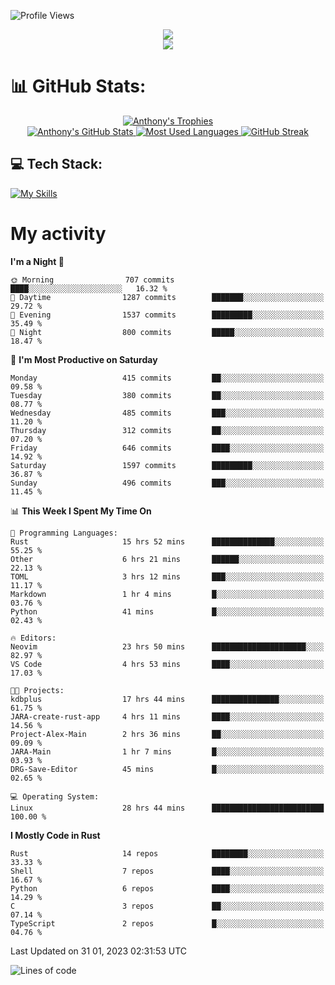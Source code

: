 
![Profile Views](https://komarev.com/ghpvc/?username=anthonymichaeltdm&label=Profile%20views&color=0e75b6&style=flat)

<!--profile banner-->
<div align="center">
  <img src="https://svg-banners.vercel.app/api?type=typeWriter&text1=Anthony%20Rubick&width=800&height=150" />
</div>

<!--profile views-->
<div align="center">
  <a href="https://u8views.com/github/AnthonyMichaelTDM">
    <img src="https://u8views.com/api/v1/github/profiles/68485672/views/day-week-month-total-count.svg">
  </a>
</div>

# 📊 GitHub Stats:

<!--trophies https://github.com/ryo-ma/github-profile-trophy -->
<div align="center"> 
  <a href="https://github.com/ryo-ma/github-profile-trophy">
    <picture>
      <source
        srcset="https://github-profile-trophy.vercel.app/?username=anthonymichaeltdm&theme=gitdimmed&no-frame=true&no-bg=true&column=-1"
        media="(prefers-color-scheme: dark)"
      />
      <source
        srcset="https://github-profile-trophy.vercel.app/?username=anthonymichaeltdm&theme=_____&no-frame=true&no-bg=true&column=-1"
        media="(prefers-color-scheme: light), (prefers-color-scheme: no-preference)"
      />
      <img src="https://github-profile-trophy.vercel.app/?username=anthonymichaeltdm&theme=gitdimmed&no-frame=true&no-bg=true&column=-1" alt="Anthony's Trophies" />
    </picture>
  </a>
</div>

<div align="center">
  <a href="https://github.com/anuraghazra/github-readme-stats">
    <picture>
      <source
        srcset="https://github-readme-stats.vercel.app/api?username=anthonymichaeltdm&show_icons=true&locale=en&theme=github_dark_dimmed&count_private=true&hide_border=true&include_all_commits=true"
        media="(prefers-color-scheme: dark)"
      />
      <source
        srcset="https://github-readme-stats.vercel.app/api?username=anthonymichaeltdm&show_icons=true&locale=en&theme=___&count_private=true&hide_border=true&include_all_commits=true"
        media="(prefers-color-scheme: light), (prefers-color-scheme: no-preference)"
      />
      <img src="https://github-readme-stats.vercel.app/api?username=anthonymichaeltdm&show_icons=true&locale=en&theme=github_dark_dimmed&count_private=true&hide_border=true&include_all_commits=true" alt="Anthony's GitHub Stats" />
    </picture>
  </a>
  
  <!--most used languages-->
  <a href="https://github.com/anuraghazra/github-readme-stats">
    <picture>
      <source
        srcset="https://github-readme-stats.vercel.app/api/top-langs?username=anthonymichaeltdm&show_icons=true&locale=en&layout=compact&theme=github_dark_dimmed&langs_count=8&count_private=true&size_weight=0.5&count_weight=0.5&hide_border=true"
        media="(prefers-color-scheme: dark)"
      />
      <source
        srcset="https://github-readme-stats.vercel.app/api/top-langs?username=anthonymichaeltdm&show_icons=true&locale=en&layout=compact&theme=____&langs_count=8&count_private=true&size_weight=0.5&count_weight=0.5&hide_border=true"
        media="(prefers-color-scheme: light), (prefers-color-scheme: no-preference)"
      />
      <img src="https://github-readme-stats.vercel.app/api/top-langs?username=anthonymichaeltdm&show_icons=true&locale=en&layout=compact&theme=github_dark_dimmed&langs_count=8&count_private=true&size_weight=0.5&count_weight=0.5&hide_border=true" alt="Most Used Languages" />
    </picture>
  </a>
  
  <!--streak https://git.io/streak-stats -->
  <a href="https://git.io/streak-stats">
    <picture>
      <source
        srcset="https://streak-stats.demolab.com?user=AnthonyMichaelTDM&theme=one-dark-pro&hide_border=true"
        media="(prefers-color-scheme: dark)"
      />
      <source
        srcset="https://streak-stats.demolab.com?user=AnthonyMichaelTDM&theme=_____&hide_border=true"
        media="(prefers-color-scheme: light), (prefers-color-scheme: no-preference)"
      />
      <img src="https://streak-stats.demolab.com?user=AnthonyMichaelTDM&theme=one-dark-pro&hide_border=true" alt="GitHub Streak" />
    </picture>
  </a>
</div>

<!--favorite languages and tools, and most used langs-->
## 💻 Tech Stack:

[![My Skills](https://skillicons.dev/icons?i=rust,actix,aws,github,githubactions,git,linux,bash,cpp,docker,java,latex,md,neovim,postgres,py,regex,vscode&theme=dark&perline=6)](https://skillicons.dev#gh-dark-mode-only)

# My activity

<!--START_SECTION:activity-->

<!--END_SECTION:activity-->

<!-- weekly activity https://github.com/AnthonyMichaelTDM/waka-readme-stats -->
<!--START_SECTION:waka-->
**I'm a Night 🦉** 

```text
🌞 Morning                707 commits         ████░░░░░░░░░░░░░░░░░░░░░   16.32 % 
🌆 Daytime                1287 commits        ███████░░░░░░░░░░░░░░░░░░   29.72 % 
🌃 Evening                1537 commits        █████████░░░░░░░░░░░░░░░░   35.49 % 
🌙 Night                  800 commits         █████░░░░░░░░░░░░░░░░░░░░   18.47 % 
```
📅 **I'm Most Productive on Saturday** 

```text
Monday                   415 commits         ██░░░░░░░░░░░░░░░░░░░░░░░   09.58 % 
Tuesday                  380 commits         ██░░░░░░░░░░░░░░░░░░░░░░░   08.77 % 
Wednesday                485 commits         ███░░░░░░░░░░░░░░░░░░░░░░   11.20 % 
Thursday                 312 commits         ██░░░░░░░░░░░░░░░░░░░░░░░   07.20 % 
Friday                   646 commits         ████░░░░░░░░░░░░░░░░░░░░░   14.92 % 
Saturday                 1597 commits        █████████░░░░░░░░░░░░░░░░   36.87 % 
Sunday                   496 commits         ███░░░░░░░░░░░░░░░░░░░░░░   11.45 % 
```


📊 **This Week I Spent My Time On** 

```text
💬 Programming Languages: 
Rust                     15 hrs 52 mins      ██████████████░░░░░░░░░░░   55.25 % 
Other                    6 hrs 21 mins       ██████░░░░░░░░░░░░░░░░░░░   22.13 % 
TOML                     3 hrs 12 mins       ███░░░░░░░░░░░░░░░░░░░░░░   11.17 % 
Markdown                 1 hr 4 mins         █░░░░░░░░░░░░░░░░░░░░░░░░   03.76 % 
Python                   41 mins             █░░░░░░░░░░░░░░░░░░░░░░░░   02.43 % 

🔥 Editors: 
Neovim                   23 hrs 50 mins      █████████████████████░░░░   82.97 % 
VS Code                  4 hrs 53 mins       ████░░░░░░░░░░░░░░░░░░░░░   17.03 % 

🐱‍💻 Projects: 
kdbplus                  17 hrs 44 mins      ███████████████░░░░░░░░░░   61.75 % 
JARA-create-rust-app     4 hrs 11 mins       ████░░░░░░░░░░░░░░░░░░░░░   14.56 % 
Project-Alex-Main        2 hrs 36 mins       ██░░░░░░░░░░░░░░░░░░░░░░░   09.09 % 
JARA-Main                1 hr 7 mins         █░░░░░░░░░░░░░░░░░░░░░░░░   03.93 % 
DRG-Save-Editor          45 mins             █░░░░░░░░░░░░░░░░░░░░░░░░   02.65 % 

💻 Operating System: 
Linux                    28 hrs 44 mins      █████████████████████████   100.00 % 
```

**I Mostly Code in Rust** 

```text
Rust                     14 repos            ████████░░░░░░░░░░░░░░░░░   33.33 % 
Shell                    7 repos             ████░░░░░░░░░░░░░░░░░░░░░   16.67 % 
Python                   6 repos             ████░░░░░░░░░░░░░░░░░░░░░   14.29 % 
C                        3 repos             ██░░░░░░░░░░░░░░░░░░░░░░░   07.14 % 
TypeScript               2 repos             █░░░░░░░░░░░░░░░░░░░░░░░░   04.76 % 
```




 Last Updated on 31 01, 2023 02:31:53 UTC
<!--END_SECTION:waka-->

<!--START_SECTION:loc-->
![Lines of code](https://img.shields.io/badge/From%20Hello%20World%20I%27ve%20Written-11.3%20million%20lines%20of%20code-blue)


<!--END_SECTION:loc-->

